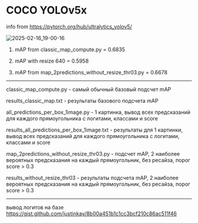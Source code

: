 # COCO YOLOv5x
info from https://pytorch.org/hub/ultralytics_yolov5/

![2025-02-16_19-00-16](https://github.com/user-attachments/assets/82bfa5a8-0e86-4ed5-b75e-f947a8b31c33)

1) mAP from classic_map_compute.py = 0.6835

2) mAP with resize 640 = 0.5958
  
3) mAP from map_2predictions_without_resize_thr03.py = 0.6678

-------------------------------------------------------------------------------------------------------
classic_map_compute.py - самый обычный базовый подсчет mAP

results_classic_map.txt - результаты базового подсчета mAP

all_predictions_per_box_1image.py - 1 картинка, вывод всех предсказаний для каждого прямоугольника с логитами, классами и score

results_all_predictions_per_box_1image.txt - результаты для 1 картинки, вывод всех предсказаний для каждого прямоугольника с логитами, классами и score

map_2predictions_without_resize_thr03.py - подсчет mAP, 2 наиболее вероятных предсказания на каждый прямоугольник, без ресайза, порог score > 0.3

results_without_resize_thr03 - результаты подсчета mAP, 2 наиболее вероятных предсказания на каждый прямоугольник, без ресайза, порог score > 0.3

------------------------------------------------------------------------------------------------------

вывод логитов на базе https://gist.github.com/justinkay/8b00a451b1c1cc3bcf210c86ac511f46 

